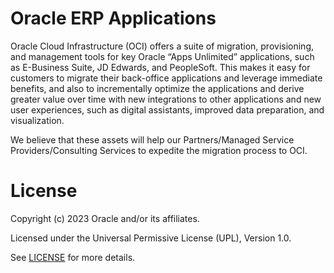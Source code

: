 # Oracle ERP Applications

Oracle Cloud Infrastructure (OCI) offers a suite of migration, provisioning, and management tools for key Oracle “Apps Unlimited” applications, such as E-Business Suite, JD Edwards, and PeopleSoft. This makes it easy for customers to migrate their back-office applications and leverage immediate benefits, and also to incrementally optimize the applications and derive greater value over time with new integrations to other applications and new user experiences, such as digital assistants, improved data preparation, and visualization.

We believe that these assets will help our Partners/Managed Service Providers/Consulting Services to expedite the migration process to OCI.

# License

Copyright (c) 2023 Oracle and/or its affiliates.

Licensed under the Universal Permissive License (UPL), Version 1.0.

See [LICENSE](https://github.com/oracle-devrel/technology-engineering/blob/folder-structure/LICENSE) for more details.
